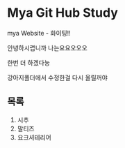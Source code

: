 # Mya Git Hub Study

mya Website - 화이팅!! 

안녕하시렵니까
나는요요오오오


한번 더 하겠다눙

강아지폴더에서 수정한걸 다시 올릴꺼야

## 목록
1. 시추
2. 말티즈
3. 요크셔테리어
